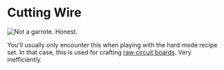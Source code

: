 # Cutting Wire

![Not a garrote. Honest.](oredict:oc:materialCuttingWire)

You'll usually only encounter this when playing with the hard mode recipe set. In that case, this is used for crafting [raw circuit boards](rawCircuitBoard.md). Very inefficiently.
